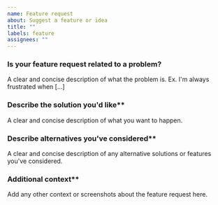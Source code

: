 ```yaml
---
name: Feature request
about: Suggest a feature or idea
title: ""
labels: feature
assignees: ""
---
```


### Is your feature request related to a problem?

A clear and concise description of what the problem is. Ex. I'm always frustrated when [...]

### Describe the solution you'd like**

A clear and concise description of what you want to happen.

### Describe alternatives you've considered**

A clear and concise description of any alternative solutions or features you've considered.

### Additional context**

Add any other context or screenshots about the feature request here.
